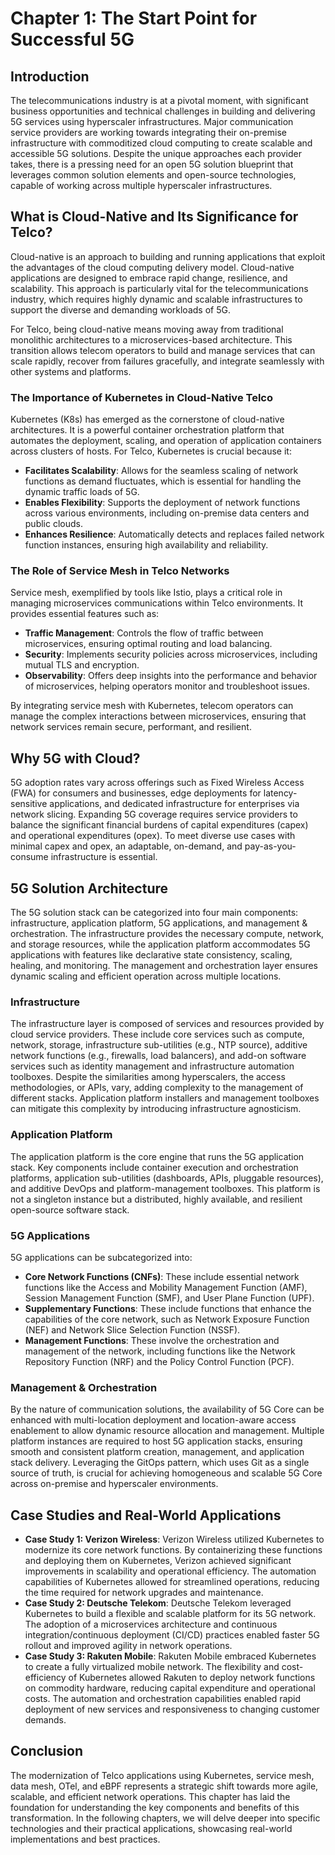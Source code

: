 # Chapter 1: The Start Point for Successful 5G

## Introduction

The telecommunications industry is at a pivotal moment, with significant business opportunities and technical challenges in building and delivering 5G services using hyperscaler infrastructures. Major communication service providers are working towards integrating their on-premise infrastructure with commoditized cloud computing to create scalable and accessible 5G solutions. Despite the unique approaches each provider takes, there is a pressing need for an open 5G solution blueprint that leverages common solution elements and open-source technologies, capable of working across multiple hyperscaler infrastructures.

## What is Cloud-Native and Its Significance for Telco?

Cloud-native is an approach to building and running applications that exploit the advantages of the cloud computing delivery model. Cloud-native applications are designed to embrace rapid change, resilience, and scalability. This approach is particularly vital for the telecommunications industry, which requires highly dynamic and scalable infrastructures to support the diverse and demanding workloads of 5G.

For Telco, being cloud-native means moving away from traditional monolithic architectures to a microservices-based architecture. This transition allows telecom operators to build and manage services that can scale rapidly, recover from failures gracefully, and integrate seamlessly with other systems and platforms.

### The Importance of Kubernetes in Cloud-Native Telco

Kubernetes (K8s) has emerged as the cornerstone of cloud-native architectures. It is a powerful container orchestration platform that automates the deployment, scaling, and operation of application containers across clusters of hosts. For Telco, Kubernetes is crucial because it:

- **Facilitates Scalability**: Allows for the seamless scaling of network functions as demand fluctuates, which is essential for handling the dynamic traffic loads of 5G.
- **Enables Flexibility**: Supports the deployment of network functions across various environments, including on-premise data centers and public clouds.
- **Enhances Resilience**: Automatically detects and replaces failed network function instances, ensuring high availability and reliability.

### The Role of Service Mesh in Telco Networks

Service mesh, exemplified by tools like Istio, plays a critical role in managing microservices communications within Telco environments. It provides essential features such as:

- **Traffic Management**: Controls the flow of traffic between microservices, ensuring optimal routing and load balancing.
- **Security**: Implements security policies across microservices, including mutual TLS and encryption.
- **Observability**: Offers deep insights into the performance and behavior of microservices, helping operators monitor and troubleshoot issues.

By integrating service mesh with Kubernetes, telecom operators can manage the complex interactions between microservices, ensuring that network services remain secure, performant, and resilient.

## Why 5G with Cloud?

5G adoption rates vary across offerings such as Fixed Wireless Access (FWA) for consumers and businesses, edge deployments for latency-sensitive applications, and dedicated infrastructure for enterprises via network slicing. Expanding 5G coverage requires service providers to balance the significant financial burdens of capital expenditures (capex) and operational expenditures (opex). To meet diverse use cases with minimal capex and opex, an adaptable, on-demand, and pay-as-you-consume infrastructure is essential.

## 5G Solution Architecture

The 5G solution stack can be categorized into four main components: infrastructure, application platform, 5G applications, and management & orchestration. The infrastructure provides the necessary compute, network, and storage resources, while the application platform accommodates 5G applications with features like declarative state consistency, scaling, healing, and monitoring. The management and orchestration layer ensures dynamic scaling and efficient operation across multiple locations.

### Infrastructure

The infrastructure layer is composed of services and resources provided by cloud service providers. These include core services such as compute, network, storage, infrastructure sub-utilities (e.g., NTP source), additive network functions (e.g., firewalls, load balancers), and add-on software services such as identity management and infrastructure automation toolboxes. Despite the similarities among hyperscalers, the access methodologies, or APIs, vary, adding complexity to the management of different stacks. Application platform installers and management toolboxes can mitigate this complexity by introducing infrastructure agnosticism.

### Application Platform

The application platform is the core engine that runs the 5G application stack. Key components include container execution and orchestration platforms, application sub-utilities (dashboards, APIs, pluggable resources), and additive DevOps and platform-management toolboxes. This platform is not a singleton instance but a distributed, highly available, and resilient open-source software stack.

### 5G Applications

5G applications can be subcategorized into:

- **Core Network Functions (CNFs)**: These include essential network functions like the Access and Mobility Management Function (AMF), Session Management Function (SMF), and User Plane Function (UPF).
- **Supplementary Functions**: These include functions that enhance the capabilities of the core network, such as Network Exposure Function (NEF) and Network Slice Selection Function (NSSF).
- **Management Functions**: These involve the orchestration and management of the network, including functions like the Network Repository Function (NRF) and the Policy Control Function (PCF).

### Management & Orchestration

By the nature of communication solutions, the availability of 5G Core can be enhanced with multi-location deployment and location-aware access enablement to allow dynamic resource allocation and management. Multiple platform instances are required to host 5G application stacks, ensuring smooth and consistent platform creation, management, and application stack delivery. Leveraging the GitOps pattern, which uses Git as a single source of truth, is crucial for achieving homogeneous and scalable 5G Core across on-premise and hyperscaler environments.

## Case Studies and Real-World Applications

- **Case Study 1: Verizon Wireless**: Verizon Wireless utilized Kubernetes to modernize its core network functions. By containerizing these functions and deploying them on Kubernetes, Verizon achieved significant improvements in scalability and operational efficiency. The automation capabilities of Kubernetes allowed for streamlined operations, reducing the time required for network upgrades and maintenance.
- **Case Study 2: Deutsche Telekom**: Deutsche Telekom leveraged Kubernetes to build a flexible and scalable platform for its 5G network. The adoption of a microservices architecture and continuous integration/continuous deployment (CI/CD) practices enabled faster 5G rollout and improved agility in network operations.
- **Case Study 3: Rakuten Mobile**: Rakuten Mobile embraced Kubernetes to create a fully virtualized mobile network. The flexibility and cost-efficiency of Kubernetes allowed Rakuten to deploy network functions on commodity hardware, reducing capital expenditure and operational costs. The automation and orchestration capabilities enabled rapid deployment of new services and responsiveness to changing customer demands.

## Conclusion

The modernization of Telco applications using Kubernetes, service mesh, data mesh, OTel, and eBPF represents a strategic shift towards more agile, scalable, and efficient network operations. This chapter has laid the foundation for understanding the key components and benefits of this transformation. In the following chapters, we will delve deeper into specific technologies and their practical applications, showcasing real-world implementations and best practices.
